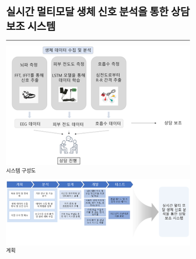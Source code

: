 # 실시간 멀티모달 생체 신호 분석을 통한 상담보조 시스템
------


![System configuration diagram](system.png)
시스템 구성도

![plan](plan.png)
계획